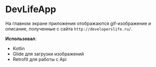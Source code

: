 # DevLifeApp

На главном экране приложения отображаются gif-изображение и описание, полученные с сайта `http://developerslife.ru/`.

**Использовал**:
- Kotlin
- Glide для загрузки изображений
- Retrofit для работы с Api
